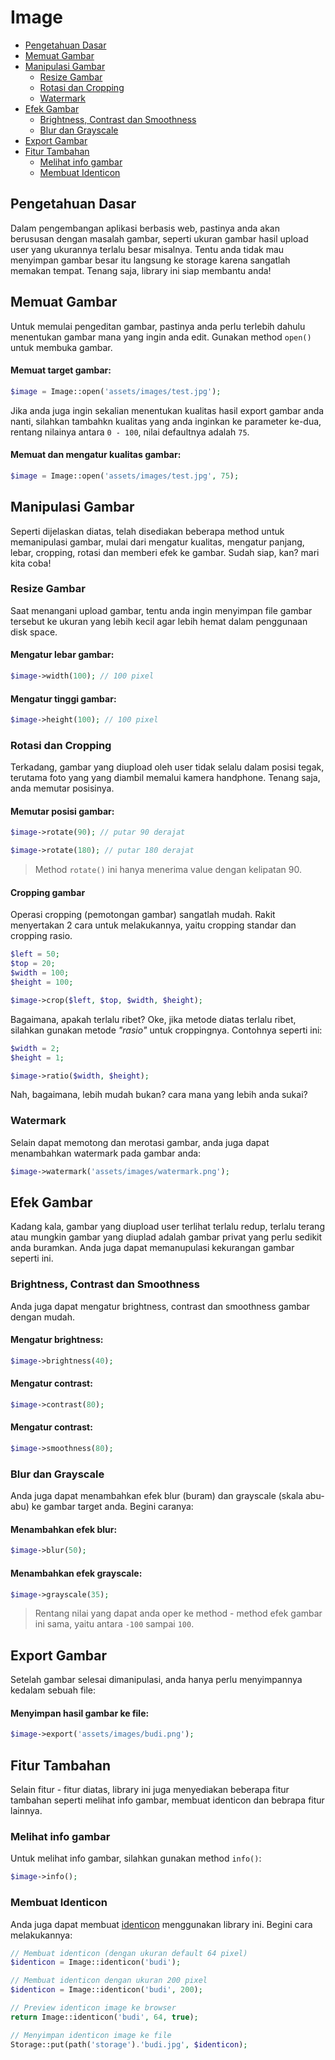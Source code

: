 # Image

<!-- MarkdownTOC autolink="true" autoanchor="true" levels="2,3" bracket="round" lowercase="only_ascii" -->

- [Pengetahuan Dasar](#pengetahuan-dasar)
- [Memuat Gambar](#memuat-gambar)
- [Manipulasi Gambar](#manipulasi-gambar)
    - [Resize Gambar](#resize-gambar)
    - [Rotasi dan Cropping](#rotasi-dan-cropping)
    - [Watermark](#watermark)
- [Efek Gambar](#efek-gambar)
    - [Brightness, Contrast dan Smoothness](#brightness-contrast-dan-smoothness)
    - [Blur dan Grayscale](#blur-dan-grayscale)
- [Export Gambar](#export-gambar)
- [Fitur Tambahan](#fitur-tambahan)
    - [Melihat info gambar](#melihat-info-gambar)
    - [Membuat Identicon](#membuat-identicon)

<!-- /MarkdownTOC -->


<a id="pengetahuan-dasar"></a>
## Pengetahuan Dasar

Dalam pengembangan aplikasi berbasis web, pastinya anda akan berususan dengan masalah gambar, seperti ukuran gambar hasil upload user yang ukurannya terlalu besar misalnya. Tentu anda tidak mau menyimpan gambar besar itu langsung ke storage karena sangatlah memakan tempat. Tenang saja, library ini siap membantu anda!

<a id="memuat-gambar"></a>
## Memuat Gambar

Untuk memulai pengeditan gambar, pastinya anda perlu terlebih dahulu menentukan gambar mana yang ingin anda edit. Gunakan method `open()` untuk membuka gambar.

<a id="memuat-gambar-1"></a>
#### Memuat target gambar:
```php
$image = Image::open('assets/images/test.jpg');
```

Jika anda juga ingin sekalian menentukan kualitas hasil export gambar anda nanti, silahkan tambahkn kualitas yang anda inginkan ke parameter ke-dua, rentang nilainya antara `0 - 100`, nilai defaultnya adalah `75`.

#### Memuat dan mengatur kualitas gambar:
```php
$image = Image::open('assets/images/test.jpg', 75);
```


<a id="manipulasi-gambar"></a>
## Manipulasi Gambar
Seperti dijelaskan diatas, telah disediakan beberapa method untuk memanipulasi gambar, mulai dari mengatur kualitas, mengatur panjang, lebar, cropping, rotasi dan memberi efek ke gambar. Sudah siap, kan? mari kita coba!


<a id="resize-gambar"></a>
### Resize Gambar
Saat menangani upload gambar, tentu anda ingin menyimpan file gambar tersebut ke ukuran yang lebih kecil agar lebih hemat dalam penggunaan disk space.

#### Mengatur lebar gambar:

```php
$image->width(100); // 100 pixel
```

#### Mengatur tinggi gambar:

```php
$image->height(100); // 100 pixel
```


<a id="rotasi-dan-cropping"></a>
### Rotasi dan Cropping

Terkadang, gambar yang diupload oleh user tidak selalu dalam posisi tegak, terutama foto yang yang diambil memalui kamera handphone. Tenang saja, anda memutar posisinya.

#### Memutar posisi gambar:

```php
$image->rotate(90); // putar 90 derajat

$image->rotate(180); // putar 180 derajat
```

>  Method `rotate()` ini hanya menerima value dengan kelipatan 90.


#### Cropping gambar

Operasi cropping (pemotongan gambar) sangatlah mudah. Rakit menyertakan 2 cara untuk melakukannya, yaitu cropping standar dan cropping rasio.
```php
$left = 50;
$top = 20;
$width = 100;
$height = 100;

$image->crop($left, $top, $width, $height);
```
Bagaimana, apakah terlalu ribet? Oke, jika metode diatas terlalu ribet, silahkan gunakan metode _"rasio"_ untuk croppingnya. Contohnya seperti ini:

```php
$width = 2;
$height = 1;

$image->ratio($width, $height);
```
Nah, bagaimana, lebih mudah bukan? cara mana yang lebih anda sukai?


<a id="watermark"></a>
### Watermark

Selain dapat memotong dan merotasi gambar, anda juga dapat menambahkan watermark pada
gambar anda:

```php
$image->watermark('assets/images/watermark.png');
```


<a id="efek-gambar"></a>
## Efek Gambar
Kadang kala, gambar yang diupload user terlihat terlalu redup, terlalu terang atau mungkin gambar yang diuplad adalah gambar privat yang perlu sedikit anda buramkan. Anda juga dapat memanupulasi kekurangan gambar seperti ini.

<a id="brightness-contrast-dan-smoothness"></a>
### Brightness, Contrast dan Smoothness
Anda juga dapat mengatur brightness, contrast dan smoothness gambar dengan mudah.

#### Mengatur brightness:
```php
$image->brightness(40);
```

#### Mengatur contrast:
```php
$image->contrast(80);
```

#### Mengatur contrast:
```php
$image->smoothness(80);
```

<a id="blur-dan-grayscale"></a>
### Blur dan Grayscale
Anda juga dapat menambahkan efek blur (buram) dan grayscale (skala abu-abu) ke gambar target anda. Begini caranya:

#### Menambahkan efek blur:
```php
$image->blur(50);
```

#### Menambahkan efek grayscale:
```php
$image->grayscale(35);
```
>  Rentang nilai yang dapat anda oper ke method - method efek gambar ini sama, yaitu antara `-100` sampai `100`.


<a id="export-gambar"></a>
## Export Gambar
Setelah gambar selesai dimanipulasi, anda hanya perlu menyimpannya kedalam sebuah file:

#### Menyimpan hasil gambar ke file:
```php
$image->export('assets/images/budi.png');
```


<a id="fitur-tambahan"></a>
## Fitur Tambahan
Selain fitur - fitur diatas, library ini juga menyediakan beberapa fitur tambahan seperti melihat info gambar, membuat identicon dan bebrapa fitur lainnya.


<a id="melihat-info-gambar"></a>
### Melihat info gambar
Untuk melihat info gambar, silahkan gunakan method `info()`:
```php
$image->info();
```

<a id="membuat-identicon"></a>
### Membuat Identicon
Anda juga dapat membuat [identicon](https://en.wikipedia.org/wiki/Identicon) menggunakan library ini. Begini cara melakukannya:

```php
// Membuat identicon (dengan ukuran default 64 pixel)
$identicon = Image::identicon('budi');

// Membuat identicon dengan ukuran 200 pixel
$identicon = Image::identicon('budi', 200);

// Preview identicon image ke browser
return Image::identicon('budi', 64, true);

// Menyimpan identicon image ke file
Storage::put(path('storage').'budi.jpg', $identicon);
```
